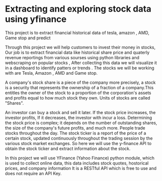 # Extracting and exploring stock data using yfinance
This project is to extract financial historical data of tesla, amazon , AMD, Game stop and predict


Through this project we will help customers to invest their money in stocks, Our job is to extract financial data like historical share price and quaterly revenue reportings from various sourses using python libraries and webscraping on popular stocks , After collecting this data we will visualize  it in a dashboard to identify patters or trends . The stocks we will be working with are Tesla, Amazon , AMD and Game stop. 


A company's stock share is a piece of the company more precisely, 
a stock is a security that represents the ownership of a fraction of a company.This entitles the owner  of the stock to a proportion of the corporation's assets and profits equal to how much stock they own. Units of stocks are called "Shares".

An investor can buy a stock and sell it later. If the stock price increases, the investor profits, If it decreases, the investor with incur a loss. Determining the stock price is complex; it depends on the number of outstanding shares, the size of the company's future profits, and much more. People trade stocks throughout the day. The stock ticker is a report of the price of a certain stock, updated continuously throughout the trading session by the various stock market exchanges. So here we will use the y-finance API to obtain the stock ticker and extract information about the stock.


 In this project we will use YFinance (Yahoo Finance) python module, which is used to collect online data, this data includes stock quotes, hostorical prices, and company information It is a RESTful API which is free to use and does not require an API Key.
